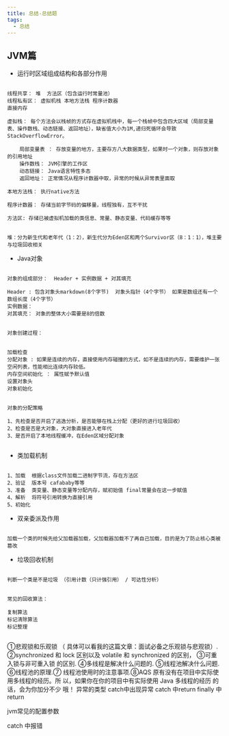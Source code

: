 ```yaml
---
title: 总结-总结题
tags:
  - 总结
---
```




## JVM篇

- 运行时区域组成结构和各部分作用

```

线程共享： 堆  方法区（包含运行时常量池）
线程私有区： 虚拟机栈 本地方法栈 程序计数器
直接内存

虚拟栈： 每个方法会以栈帧的方式存在虚拟机栈中，每一个栈帧中包含四大区域（局部变量表、操作数栈、动态链接、返回地址），缺省值大小为1M,递归死循环会导致StackOverflowError。

	局部变量表 ： 存放变量的地方，主要存方八大数据类型，如果时一个对象，则存放对象的引用地址
	操作数栈： JVM引擎的工作区
	动态链接： Java语言特性多态
	返回地址： 正常情况从程序计数器中取，异常的时候从异常表里面取

本地方法栈： 执行native方法

程序计数器： 存储当前字节码的偏移量，线程独有，互不干扰

方法区: 存储已被虚拟机加载的类信息、常量、静态变量、代码缓存等等


堆：分为新生代和老年代（1：2），新生代分为Eden区和两个Survivor区（8：1：1），堆主要与垃圾回收相关

```



- Java对象

```

对象的组成部分：  Header + 实例数据 + 对其填充

Header : 包含对象头markdown(8个字节)  对象头指针（4个字节） 如果是数组还有一个数组长度（4个字节）
实例数据：
对其填充： 对象的整体大小需要是8的倍数


对象创建过程：


加载检查
分配对象 : 如果是连续的内存，直接使用内存碰撞的方式，如不是连续的内存，需要维护一张空闲列表，性能相比连续内存较低。
内存空间初始化 ： 属性赋予默认值
设置对象头
对象初始化


对象的分配策略

1、先检查是否开启了逃逸分析，是否能够在栈上分配（更好的进行垃圾回收）
2、检查是否是大对象，大对象直接进入老年代
3、是否开启了本地线程缓冲，在Eden区域分配对象


```

- 类加载机制

```

1、加载  根据class文件加载二进制字节流，存在方法区
2、验证  版本号 cafababy等等
3、准备  类变量、静态变量等分配内存，赋初始值 final常量会在这一步赋值
4、解析  将符号引用转换为直接引用
5、初始化  

```

- 双亲委派及作用

```

加载一个类的时候先给父加载器加载，父加载器加载不了再自己加载，目的是为了防止核心类被篡改

```

- 垃圾回收机制

```

判断一个类是不是垃圾 （引用计数（只计强引用） / 可达性分析）


常见的回收算法：

复制算法
标记清除算法
标记整理


```






①悲观锁和乐观锁 （ 具体可以看我的这篇文章：面试必备之乐观锁与悲观锁）.
②synchronized 和 lock 区别以及 volatile 和 synchronized 的区别，
③可重入锁与非可重入锁 的区别.
④多线程是解决什么问题的.
⑤线程池解决什么问题.
⑥线程池的原理.⑦
线程池使用时的注意事项.⑧AQS 原有没有在项目中实际使用多线程的经历。所 以，如果你在你的项目中有实际使用 Java 多线程的经历 的话，会为你加分不少 哦！
异常的类型
catch中出现异常
catch 中return finally 中return

jvm常见的配置参数

catch 中报错